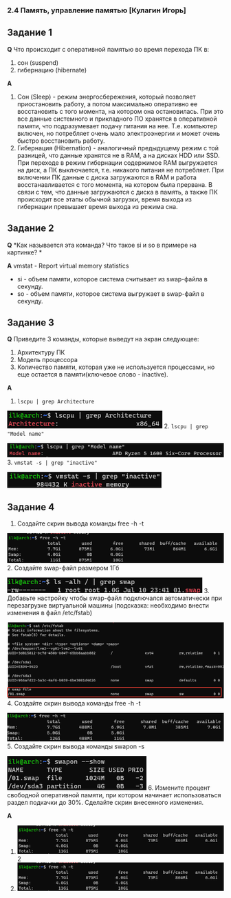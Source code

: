 ### 2.4 Память, управление памятью  [Кулагин Игорь]

## Задание 1
**Q** Что происходит с оперативной памятью во время перехода ПК в:
1. сон (suspend)
2. гибернацию (hibernate)

**A**
1. Сон (Sleep) - режим энергосбережения, который позволяет приостановить работу, а потом максимально оперативно ее восстановить с того момента, на котором она остановилась. При это все данные системного и прикладного ПО хранятся в оперативной памяти, что подразумевает подачу питания на нее. Т.е. компьютер включен, но потребляет очень мало электроэнергии и может очень быстро восстановить работу.
2. Гибернация (Hibernation) - аналогичный предыдущему режим с той разницей, что данные хранятся не в RAM, а на дисках HDD или SSD. При переходе в режим гибернации содержимое RAM выгружается на диск, а ПК выключается, т.е. никакого питания не потребляет. При включении ПК данные с диска загружаются в RAM и работа восстанавливается с того момента, на котором была прервана. В связи с тем, что данные загружаются с диска в память, а также ПК происходит все этапы обычной загрузки, время выхода из гибернации превышает время выхода из режима сна.

## Задание 2
**Q** *Как называется эта команда? Что такое si и so в примере на картинке? *

**A** vmstat - Report virtual memory statistics
- si - объем памяти, которое система считывает из swap-файла в секунду. 
- so - объем памяти, которое система выгружает в swap-файл в секунду.

## Задание 3
**Q**
Приведите 3 команды, которые выведут на экран следующее:

1. Архитектуру ПК
2. Модель процессора
3. Количество памяти, которая уже не используется процессами, но еще остается в памяти(ключевое слово - inactive).

**A**
1. ```lscpu | grep Architecture```

![2.4. Task #3.1 results](screenshots/2.4-3.1.png)
2. ```lscpu | grep "Model name"```

![2.4. Task #3.2 results](screenshots/2.4-3.2.png)
3. ```vmstat -s | grep "inactive"```

![2.4. Task #3.3 results](screenshots/2.4-3.3.png)

## Задание 4
1. Создайте скрин вывода команды free -h -t

![2.4. Task #4.1 results](screenshots/2.4-4.1.png)
2. Создайте swap-файл размером 1Гб

![2.4. Task #4.2 results](screenshots/2.4-4.2.png)
3. Добавьте настройку чтобы swap-файл подключался автоматически при перезагрузке виртуальной машины (подсказка: необходимо внести изменения в файл /etc/fstab)

![2.4. Task #4.3 results](screenshots/2.4-4.3.png)
4. Создайте скрин вывода команды free -h -t

![2.4. Task #4.4 results](screenshots/2.4-4.4.png)
5. Создайте скрин вывода команды swapon -s

![2.4. Task #4.5 results](screenshots/2.4-4.5.png)
6. Измените процент свободной оперативной памяти, при котором начинает использоваться раздел подкачки до 30%. Сделайте скрин внесенного изменения.

**A**

1. ![2.4. Task #4.1 results](screenshots/2.4-4.1.png)
2
2. ![2.4. Task #4.1 results](screenshots/2.4-4.1.png)
